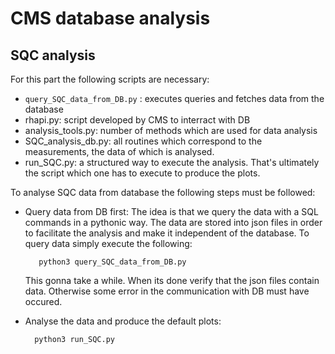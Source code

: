 
# CMS database analysis

## SQC analysis
For this part the following scripts are necessary:

* ```query_SQC_data_from_DB.py``` : executes queries and fetches data from the database
* rhapi.py: script developed by CMS to interract with DB
* analysis_tools.py: number of methods which are used for data analysis
* SQC_analysis_db.py: all routines which correspond to the measurements, the data of which is analysed.
* run_SQC.py: a structured way to execute the analysis. That's ultimately the script which one has to execute to produce the plots.

To analyse SQC data from database the following steps must be followed:

* Query data from DB first: The idea is that we query the data with a SQL commands in a pythonic way. The data are stored into json files
  in order to facilitate the analysis and make it independent of the database.
  To query data simply execute the following:

         python3 query_SQC_data_from_DB.py
         
  This gonna take a while. When its done verify that the json files contain data. Otherwise some error in the communication with DB must have occured.

* Analyse the data and produce the default plots:

        python3 run_SQC.py


